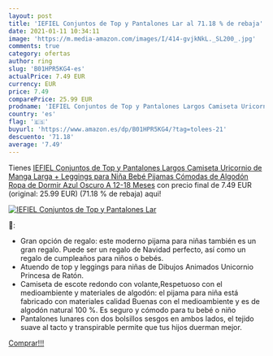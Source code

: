 ```yaml
---
layout: post
title: 'IEFIEL Conjuntos de Top y Pantalones Lar al 71.18 % de rebaja'
date: 2021-01-11 10:34:11
image: 'https://m.media-amazon.com/images/I/414-gvjkNkL._SL200_.jpg'
comments: true
category: ofertas
author: ring
slug: 'B01HPR5KG4-es'
actualPrice: 7.49 EUR
currency: EUR
price: 7.49
comparePrice: 25.99 EUR
prodname: 'IEFIEL Conjuntos de Top y Pantalones Largos Camiseta Uricornio de Manga Larga + Leggings para Niña Bebé Pijamas Cómodas de Algodón Ropa de Dormir Azul Oscuro A 12-18 Meses'
country: 'es'
flag: '🇪🇸'
buyurl: 'https://www.amazon.es/dp/B01HPR5KG4/?tag=tolees-21'
descuento: '71.18'
average: '7.49'
---
```


Tienes [IEFIEL Conjuntos de Top y Pantalones Largos Camiseta Uricornio de Manga Larga + Leggings para Niña Bebé Pijamas Cómodas de Algodón Ropa de Dormir Azul Oscuro A 12-18 Meses](https://www.amazon.es/dp/B01HPR5KG4/?tag=tolees-21) con precio final de  7.49 EUR (original: 25.99 EUR) (71.18 %  de rebaja) aqui!

[![IEFIEL Conjuntos de Top y Pantalones Lar](https://m.media-amazon.com/images/I/414-gvjkNkL._SL200_.jpg)](https://www.amazon.es/dp/B01HPR5KG4/?tag=tolees-21)

🔎:

- Gran opción de regalo: este moderno pijama para niñas también es un gran regalo. Puede ser un regalo de Navidad perfecto, así como un regalo de cumpleaños para niños o bebés.
- Atuendo de top y leggings para niñas de Dibujos Animados Unicornio Princesa de Ratón.
- Camiseta de escote redondo con volante,Respetuoso con el medioambiente y materiales de algodón: el pijama para niña está fabricado con materiales calidad Buenas con el medioambiente y es de algodón natural 100 %. Es seguro y cómodo para tu bebé o niño
- Pantalones lunares con dos bolsillos sesgos en ambos lados, el tejido suave al tacto y transpirable permite que tus hijos duerman mejor.

[Comprar!!!](https://www.amazon.es/dp/B01HPR5KG4/?tag=tolees-21)
